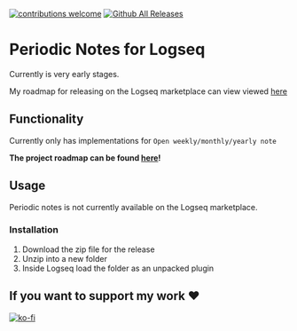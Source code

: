 [![contributions welcome](https://img.shields.io/badge/contributions-welcome-brightgreen.svg?style=flat)](https://github.com/brendonscript/logseq-periodic-notes/issues) [![Github All Releases](https://img.shields.io/github/downloads/brendonscript/logseq-periodic-notes/total.svg)](https://github.com/brendonscript/logseq-periodic-notes/releases)


# Periodic Notes for Logseq

Currently is very early stages.

My roadmap for releasing on the Logseq marketplace can view viewed [here](https://github.com/brendon-michael/logseq-periodic-notes/milestone/1)

## Functionality
Currently only has implementations for `Open weekly/monthly/yearly note`

**The project roadmap can be found [here](https://github.com/brendon-michael/logseq-periodic-notes/projects/1)!**

## Usage

Periodic notes is not currently available on the Logseq marketplace.

### Installation

1. Download the zip file for the release
2. Unzip into a new folder
3. Inside Logseq load the folder as an unpacked plugin

## If you want to support my work ❤️
[![ko-fi](https://ko-fi.com/img/githubbutton_sm.svg)](https://ko-fi.com/I2I1APDZI)
